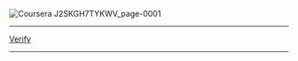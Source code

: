 ![Coursera J2SKGH7TYKWV_page-0001](https://user-images.githubusercontent.com/74421758/147389312-168ee569-0863-4e09-8a29-bd53f0f0dd0e.jpg)

---

[Verify](https://coursera.org/verify/J2SKGH7TYKWV)

---
